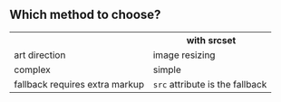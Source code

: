 ---
---

## Which method to choose?

<table>
  <tr>
    <th scope="col">
      <code><picture></code>
    </th>
    <th scope="col">
      <code><img></code> with srcset
    </th>
  </tr>
  <tr>
    <td>art direction</td>
    <td>image resizing</td>
  </tr>
  <tr>
    <td>complex</td>
    <td>simple</td>
  </tr>
  <tr>
    <td>fallback requires extra markup</td>
    <td><code>src</code> attribute is the fallback</td>
  </tr>
</table>
